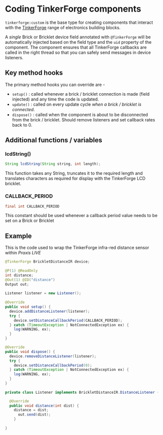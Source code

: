 # Coding TinkerForge components

`tinkerforge:custom` is the base type for creating components that interact with the [TinkerForge](http://www.tinkerforge.com) range of electronics building blocks.

A _single_ Brick or Bricklet device field annotated with `@TinkerForge` will be automatically injected based on the field type and the `uid` property of the component. The component ensures that all TinkerForge callbacks are called in the right thread so that you can safely send messages in device listeners.

## Key method hooks

The primary method hooks you can override are -

 - `setup()` : called whenever a brick / bricklet connection is made (field injected) and any time the code is updated.
 - `update()` : called on every update cycle _when a brick / bricklet is connected_.
 - `dispose()` : called when the component is about to be disconnected from the brick / bricklet. Should remove listeners and set callback rates back to 0.

## Additional functions / variables

### lcdString()

```java
String lcdString(String string, int length);
```

This function takes any String, truncates it to the required length and translates characters as required for display with the TinkerForge LCD bricklet.

### CALLBACK_PERIOD

```java
final int CALLBACK_PERIOD
```

This constant should be used whenever a callback period value needs to be set on a Brick or Bricklet

## Example

This is the code used to wrap the TinkerForge infra-red distance sensor within _Praxis LIVE_

```java
@TinkerForge BrickletDistanceIR device;
    
@P(1) @ReadOnly
int distance;
@Out(1) @ID("distance")
Output out;
  
Listener listener = new Listener();
    
@Override
public void setup() {
  device.addDistanceListener(listener);
  try {
    device.setDistanceCallbackPeriod(CALLBACK_PERIOD);
  } catch (TimeoutException | NotConnectedException ex) {
    log(WARNING, ex);
  }
}

@Override
public void dispose() {
  device.removeDistanceListener(listener);
  try {
    device.setDistanceCallbackPeriod(0);
  } catch (TimeoutException | NotConnectedException ex) {
    log(WARNING, ex);
  }
}
    
private class Listener implements BrickletDistanceIR.DistanceListener {

  @Override
  public void distance(int dist) {
    distance = dist;
      out.send(dist);
    }
       
}   
```
